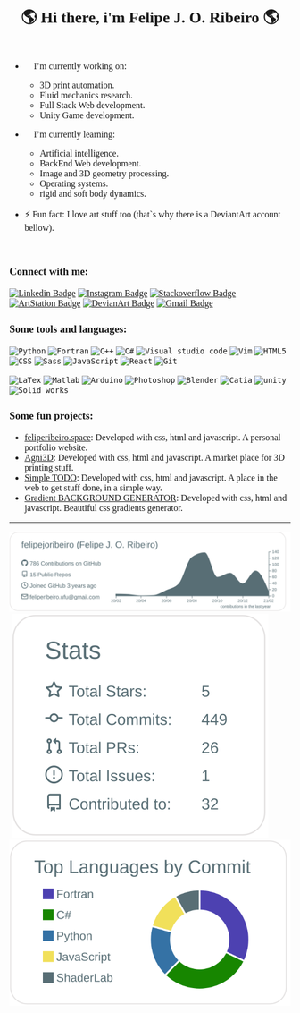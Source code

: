 <h1 align="center" style="font-family: 'Times', sans-serif;">🌎 Hi there, i'm Felipe J. O. Ribeiro 🌎 </h1>

<div style="font-size:1rem;display: flex;flex-direction: column; align-items:center;justify-content: center;font-family: 'Times', sans-serif;">


- 👨 I’m currently working on:
  - 3D print automation.
  - Fluid mechanics research.
  - Full Stack Web development.
  - Unity Game development.
  
- 👶 I’m currently learning:
  - Artificial intelligence.
  - BackEnd Web development.
  - Image and 3D geometry processing.
  - Operating systems.
  - rigid and soft body dynamics. 
  
- ⚡ Fun fact: I love art stuff too (that`s why there is a DeviantArt account bellow).

<div>

### Connect with me:

[![Linkedin Badge](https://img.shields.io/badge/-LinkedIn-blue?style=flat-square&logo=Linkedin&logoColor=white&link=https://https://www.linkedin.com/in/felipe-jose-oliveira-ribeiro-696680159/)](https://www.linkedin.com/in/felipejoribeiro)
[![Instagram Badge](https://img.shields.io/badge/-Instagram-C13584?style=flat-quare&labelColor=C13584&logo=instagram&logoColor=white&link=https://https://www.instagram.com/eduamaro.m/)](https://www.instagram.com/felipe_joribeiro/)
[![Stackoverflow Badge](https://img.shields.io/badge/-stackoverflow-orange?style=flat-quare&labelColor=orange&logo=stackoverflow&logoColor=white&link=https://https://stackoverflow.com/users/10725677/felipe-j-o-ribeiro)](https://stackoverflow.com/users/10725677/felipe-j-o-ribeiro)
[![ArtStation Badge](https://img.shields.io/badge/-ArtStation-2A79C6?style=flat-square&logo=ArtStation&logoColor=white&link=https://www.artstation.com/felipejoribeiro)](https://www.artstation.com/felipejoribeiro)
[![DevianArt Badge](https://img.shields.io/badge/-DeviantArt-2F4B2F?style=flat-square&logo=DeviantArt&logoColor=white&link=https://www.deviantart.com/felipejoseoliveira)](https://www.deviantart.com/felipejoseoliveira)
[![Gmail Badge](https://img.shields.io/badge/-Gmail-c14438?style=flat-square&logo=Gmail&logoColor=white&link=mailto:feliperibeiro.ufu@gmail.com)](mailto:feliperibeiro.ufu@gmail.com)

### Some tools and languages:
<code><img alt="Python" width="40px" src="https://external-content.duckduckgo.com/iu/?u=http%3A%2F%2Fclipart-library.com%2Fnew_gallery%2F289-2896071_python-logo-png-165709.png&f=1&nofb=1" /></code>
<code><img alt="Fortran" width="40px" src="https://external-content.duckduckgo.com/iu/?u=https%3A%2F%2Fkrvajalm.gallerycdn.vsassets.io%2Fextensions%2Fkrvajalm%2Flinter-gfortran%2F2.0.1%2F1540148929216%2FMicrosoft.VisualStudio.Services.Icons.Default&f=1&nofb=1" /></code>
<code><img alt="C++" width="40px" src="https://isocpp.org/files/img/cpp_logo.png" /></code>
<code><img alt="C#" width="40px" src="https://upload.wikimedia.org/wikipedia/commons/7/7a/C_Sharp_logo.svg" /></code>
<code><img alt="Visual studio code" width="40px" src="https://external-content.duckduckgo.com/iu/?u=https%3A%2F%2Fupload.wikimedia.org%2Fwikipedia%2Fcommons%2Fthumb%2F9%2F9a%2FVisual_Studio_Code_1.35_icon.svg%2F1200px-Visual_Studio_Code_1.35_icon.svg.png&f=1&nofb=1" /></code>
<code><img alt="Vim" width="40px" src="https://upload.wikimedia.org/wikipedia/commons/thumb/9/9f/Vimlogo.svg/1022px-Vimlogo.svg.png" /></code>
<code><img alt="HTML5" width="40px" src="https://image.flaticon.com/icons/svg/226/226269.svg" /></code>
<code><img alt="CSS" width="40px" src="https://image.flaticon.com/icons/svg/732/732190.svg" /></code>
<code><img alt="Sass" width="40px" src="https://sass-lang.com/assets/img/logos/logo-b6e1ef6e.svg" /></code>
<code><img alt="JavaScript" width="40px" src="https://cdn.worldvectorlogo.com/logos/javascript.svg" /></code>
<code><img alt="React" width="40px" src="https://cdn.worldvectorlogo.com/logos/react.svg" /></code>
<code><img alt="Git" width="40px" src="https://cdn.worldvectorlogo.com/logos/git-icon.svg" /></code>

[comment]: <> (<code><img alt="Deno" width="40px" src="https://upload.wikimedia.org/wikipedia/commons/thumb/8/84/Deno.svg/1200px-Deno.svg.png" /></code>
<code><img alt="NodeJs" width="40px" src="https://cdn.worldvectorlogo.com/logos/nodejs-icon.svg" /></code>
<code><img alt="SQL" width="40px" src="https://www.freepnglogos.com/uploads/logo-mysql-png/logo-mysql-mysql-logo-png-images-are-download-crazypng-15.png" /></code>
<code><img alt="php" width="40px" src="https://www.iconfinder.com/data/icons/popular-services-brands/512/php-512.png" /></code>
<code><img alt="Apache2" width="40px" src="https://7-views.com/wp-content/uploads/2018/10/images_icons_products_products_apache_logo_v2-2.png" /></code>
<code><img alt="WireShark" width="40px" src="https://icons.iconarchive.com/icons/papirus-team/papirus-apps/512/wireshark-icon.png" /></code>)

<code><img alt="LaTex" width="40px" src="https://external-content.duckduckgo.com/iu/?u=http%3A%2F%2Fupload.wikimedia.org%2Fwikipedia%2Fcommons%2Fthumb%2F9%2F95%2FTeXShop_icon.png%2F600px-TeXShop_icon.png&f=1&nofb=1" /></code>
<code><img alt="Matlab" width="40px" src="https://external-content.duckduckgo.com/iu/?u=https%3A%2F%2Fmatlababc.files.wordpress.com%2F2015%2F08%2Fmatlab_logo.png&f=1&nofb=1" /></code>
<code><img alt="Arduino" width="40px" src="https://seeklogo.com/images/A/arduino-logo-BC7CBC1DAA-seeklogo.com.png" /></code>
<code><img alt="Photoshop" width="40px" src="https://cdn.worldvectorlogo.com/logos/photoshop-cc.svg" /></code>
<code><img alt="Blender" width="40px" src="https://external-content.duckduckgo.com/iu/?u=https%3A%2F%2Fupload.wikimedia.org%2Fwikipedia%2Fcommons%2Fthumb%2F0%2F0c%2FBlender_logo_no_text.svg%2F1252px-Blender_logo_no_text.svg.png&f=1&nofb=1" /></code>
<code><img alt="Catia" width="40px" src="https://external-content.duckduckgo.com/iu/?u=https%3A%2F%2Fupload.wikimedia.org%2Fwikipedia%2Fde%2Fthumb%2F6%2F6b%2FCATIA_logo.svg%2F616px-CATIA_logo.svg.png&f=1&nofb=1" /></code>
<code><img alt="unity" width="40px" src="https://cdn.freebiesupply.com/logos/large/2x/unity-69-logo-black-and-white.png" /></code>
<code><img alt="Solid works" width="40px" src="https://encrypted-tbn0.gstatic.com/images?q=tbn:ANd9GcTB2huTD4pgnil4JWcoWyejZUoH1gn3Oo9Iyw&usqp=CAU"/></code>




### Some fun projects:
- [feliperibeiro.space](https://feliperibeiro.space/): Developed with css, html and javascript. A personal portfolio website.
- [Agni3D](http://agni3d.com/): Developed with css, html and javascript. A market place for 3D printing stuff.
- [Simple TODO](https://felipejoribeiro.github.io/simple_todo/): Developed with css, html and javascript. A place in the web to get stuff done, in a simple way.
- [Gradient BACKGROUND GENERATOR](https://felipejoribeiro.github.io/simple_back_ground_picker/): Developed with css, html and javascript. Beautiful css gradients generator.

---

[![](./profile-summary-card-output/default/0-profile-details.svg)](https://github.com/vn7n24fzkq/github-profile-summary-cards)
![![](./profile-summary-card-output/default/1-repos-per-language.svg)](https://github.com/vn7n24fzkq/github-profile-summary-cards)
[![](./profile-summary-card-output/default/3-stats.svg)](https://github.com/vn7n24fzkq/github-profile-summary-cards)
[![](./profile-summary-card-output/default/2-most-commit-language.svg)](https://github.com/vn7n24fzkq/github-profile-summary-cards)

[comment]: <a href="https://github.com/anuraghazra/github-readme-stats">
[comment]:   <img align="left" src="https://github-readme-stats.vercel.app/api?username=felipejoribeiro&show_icons=true&hide_border=true&count_private=true&hide=issues" />
[comment]: </a> 

